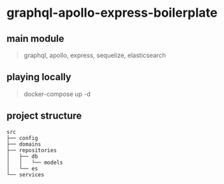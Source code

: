 # graphql-apollo-express-boilerplate


## main module
> graphql, apollo, express, sequelize, elasticsearch

## playing locally
> docker-compose up -d

## project structure
```
src
├── config
├── domains
├── repositories
│   ├── db
│   │   └── models
│   └── es
└── services
```